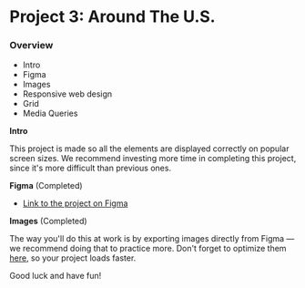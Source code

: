 # Project 3: Around The U.S.

### Overview

- Intro
- Figma
- Images
- Responsive web design
- Grid
- Media Queries

**Intro**

This project is made so all the elements are displayed correctly on popular screen sizes. We recommend investing more time in completing this project, since it's more difficult than previous ones.

**Figma** (Completed)

- [Link to the project on Figma](https://www.figma.com/file/ii4xxsJ0ghevUOcssTlHZv/Sprint-3%3A-Around-the-US?node-id=0%3A1)

**Images** (Completed)

The way you'll do this at work is by exporting images directly from Figma — we recommend doing that to practice more. Don't forget to optimize them [here](https://tinypng.com/), so your project loads faster.

Good luck and have fun!
